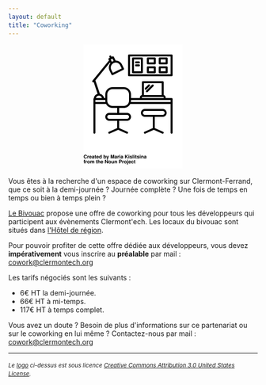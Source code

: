 ```yaml
---
layout: default
title: "Coworking"
---
```


<center>
    <img src="/images/cowork.svg" alt="dej-dev" width="200px">
</center>

Vous êtes à la recherche d'un espace de coworking sur Clermont-Ferrand, que ce soit à la demi-journée ? Journée complète ? Une fois de temps en temps ou bien à temps plein ?

[Le Bivouac](http://www.lebivouac.com/) propose une offre de coworking pour tous les développeurs qui participent aux évènements Clermont'ech. Les locaux du bivouac sont situés dans [l'Hôtel de région](https://osm.org/go/0AkOKx_14--).

Pour pouvoir profiter de cette offre dédiée aux développeurs, vous devez **impérativement** vous inscrire au **préalable** par mail : <a href="mailto:cowork@clermontech.org">cowork@clermontech.org</a>

Les tarifs négociés sont les suivants : 

- 6€ HT la demi-journée.
- 66€ HT à mi-temps.
- 117€ HT à temps complet.

Vous avez un doute ? Besoin de plus d'informations sur ce partenariat ou sur le coworking en lui même ? Contactez-nous par mail : <a href="mailto:cowork@clermontech.org">cowork@clermontech.org</a>

<hr>
<p>
    <small><em>Le <a href="http://thenounproject.com/term/silverware/100431/">logo</a> ci-dessus est sous licence <a rel="license" href="http://creativecommons.org/licenses/by/3.0/us/">Creative Commons Attribution 3.0 United States License</a>.</em></small>
</p>
